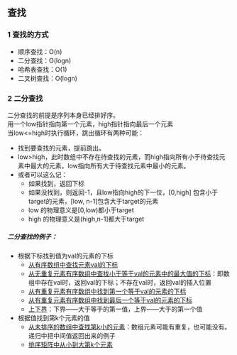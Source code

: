 ## 查找
### 1 查找的方式
 - 顺序查找：O(n)
 - 二分查找：O(logn)
 - 哈希表查找：O(1)
 - 二叉树查找：O(logn)


### 2 二分查找
二分查找的前提是序列本身已经排好序。<br />用一个low指针指向第一个元素，high指针指向最后一个元素<br />当low<=high时执行循环，跳出循环有两种可能：<br />
- 找到要查找的元素，提前跳出。
- low>high，此时数组中不存在待查找的元素，而high指向所有小于待查找元素中最大的元素，low指向所有大于待查找元素中最小的元素。    
- 或者可以这么记：
   - 如果找到，返回下标
   - 如果没找到，则返回-1，且low指向high的下一位，[0,high] 包含小于target的元素，[low, n-1]包含大于target的元素
   - low 的物理意义是\[0,low)都小于target
   - high 的物理意义是(high,n-1\]都大于target

##### 二分查找的例子：
 - 根据下标找到值为val的元素的下标<br />
   - [从有序数组中查找元素val的下标](binarySearch.cpp)
   - [从无重复元素有序数组中查找小于等于val的元素中的最大值的下标](searchInsert.cpp)：即数组中存在val时，返回val的下标；不存在val时，返回val的插入位置
   - [从有重复元素有序数组中找到第一个等于val的元素的下标](searchRange.cpp#L19)
   - [从有重复元素有序数组中找到最后一个等于val的元素的下标](searchRange.cpp#L42)
   - [上下界](searchBound.cpp)：下界——大于等于的第一值，上界——大于的第一个值
 - 根据值找到第k个元素的值<br />
   - [从未排序的数组中查找第k小的元素](kthSmallestOfArray.cpp)：数组元素可能有重复，也可能没有。递归中把中间值返回出来的例子
   - [排序矩阵中从小到大第k个元素](kthSmallestOfMatrix.cpp)
